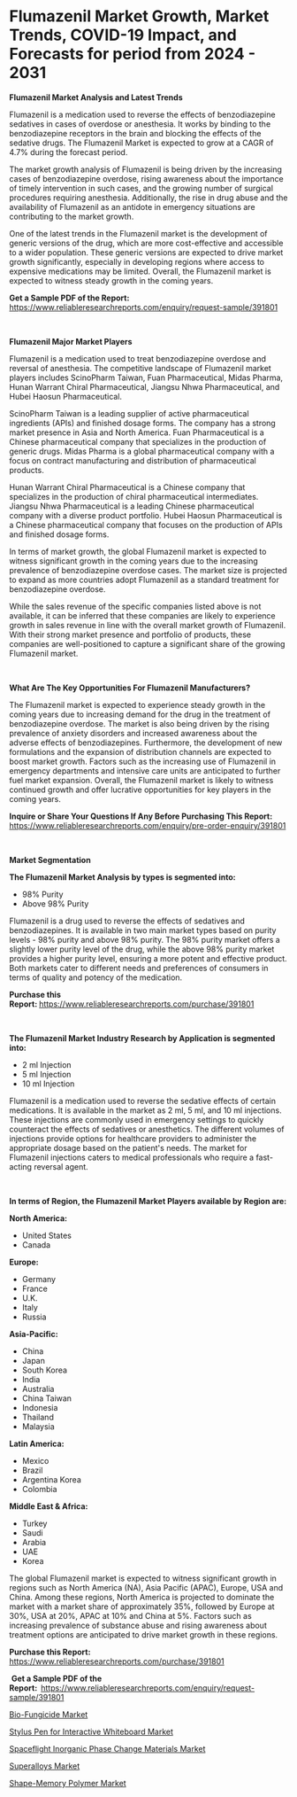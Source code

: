 <p><h1>Flumazenil Market Growth, Market Trends, COVID-19 Impact, and Forecasts for period from 2024 - 2031</h1></p><p><strong>Flumazenil Market Analysis and Latest Trends</strong></p>
<p><p>Flumazenil is a medication used to reverse the effects of benzodiazepine sedatives in cases of overdose or anesthesia. It works by binding to the benzodiazepine receptors in the brain and blocking the effects of the sedative drugs. The Flumazenil Market is expected to grow at a CAGR of 4.7% during the forecast period.</p><p>The market growth analysis of Flumazenil is being driven by the increasing cases of benzodiazepine overdose, rising awareness about the importance of timely intervention in such cases, and the growing number of surgical procedures requiring anesthesia. Additionally, the rise in drug abuse and the availability of Flumazenil as an antidote in emergency situations are contributing to the market growth.</p><p>One of the latest trends in the Flumazenil market is the development of generic versions of the drug, which are more cost-effective and accessible to a wider population. These generic versions are expected to drive market growth significantly, especially in developing regions where access to expensive medications may be limited. Overall, the Flumazenil market is expected to witness steady growth in the coming years.</p></p>
<p><strong>Get a Sample PDF of the Report:&nbsp;</strong> <a href="https://www.reliableresearchreports.com/enquiry/request-sample/391801">https://www.reliableresearchreports.com/enquiry/request-sample/391801</a></p>
<p>&nbsp;</p>
<p><strong>Flumazenil Major Market Players</strong></p>
<p><p>Flumazenil is a medication used to treat benzodiazepine overdose and reversal of anesthesia. The competitive landscape of Flumazenil market players includes ScinoPharm Taiwan, Fuan Pharmaceutical, Midas Pharma, Hunan Warrant Chiral Pharmaceutical, Jiangsu Nhwa Pharmaceutical, and Hubei Haosun Pharmaceutical.</p><p>ScinoPharm Taiwan is a leading supplier of active pharmaceutical ingredients (APIs) and finished dosage forms. The company has a strong market presence in Asia and North America. Fuan Pharmaceutical is a Chinese pharmaceutical company that specializes in the production of generic drugs. Midas Pharma is a global pharmaceutical company with a focus on contract manufacturing and distribution of pharmaceutical products.</p><p>Hunan Warrant Chiral Pharmaceutical is a Chinese company that specializes in the production of chiral pharmaceutical intermediates. Jiangsu Nhwa Pharmaceutical is a leading Chinese pharmaceutical company with a diverse product portfolio. Hubei Haosun Pharmaceutical is a Chinese pharmaceutical company that focuses on the production of APIs and finished dosage forms.</p><p>In terms of market growth, the global Flumazenil market is expected to witness significant growth in the coming years due to the increasing prevalence of benzodiazepine overdose cases. The market size is projected to expand as more countries adopt Flumazenil as a standard treatment for benzodiazepine overdose.</p><p>While the sales revenue of the specific companies listed above is not available, it can be inferred that these companies are likely to experience growth in sales revenue in line with the overall market growth of Flumazenil. With their strong market presence and portfolio of products, these companies are well-positioned to capture a significant share of the growing Flumazenil market.</p></p>
<p>&nbsp;</p>
<p><strong>What Are The Key Opportunities For Flumazenil Manufacturers?</strong></p>
<p><p>The Flumazenil market is expected to experience steady growth in the coming years due to increasing demand for the drug in the treatment of benzodiazepine overdose. The market is also being driven by the rising prevalence of anxiety disorders and increased awareness about the adverse effects of benzodiazepines. Furthermore, the development of new formulations and the expansion of distribution channels are expected to boost market growth. Factors such as the increasing use of Flumazenil in emergency departments and intensive care units are anticipated to further fuel market expansion. Overall, the Flumazenil market is likely to witness continued growth and offer lucrative opportunities for key players in the coming years.</p></p>
<p><strong>Inquire or Share Your Questions If Any Before Purchasing This Report:</strong> <a href="https://www.reliableresearchreports.com/enquiry/pre-order-enquiry/391801">https://www.reliableresearchreports.com/enquiry/pre-order-enquiry/391801</a></p>
<p>&nbsp;</p>
<p><strong>Market Segmentation</strong></p>
<p><strong>The Flumazenil Market Analysis by types is segmented into:</strong></p>
<p><ul><li>98% Purity</li><li>Above 98% Purity</li></ul></p>
<p><p>Flumazenil is a drug used to reverse the effects of sedatives and benzodiazepines. It is available in two main market types based on purity levels - 98% purity and above 98% purity. The 98% purity market offers a slightly lower purity level of the drug, while the above 98% purity market provides a higher purity level, ensuring a more potent and effective product. Both markets cater to different needs and preferences of consumers in terms of quality and potency of the medication.</p></p>
<p><strong>Purchase this Report:&nbsp;</strong><a href="https://www.reliableresearchreports.com/purchase/391801">https://www.reliableresearchreports.com/purchase/391801</a></p>
<p>&nbsp;</p>
<p><strong>The Flumazenil Market Industry Research by Application is segmented into:</strong></p>
<p><ul><li>2 ml Injection</li><li>5 ml Injection</li><li>10 ml Injection</li></ul></p>
<p><p>Flumazenil is a medication used to reverse the sedative effects of certain medications. It is available in the market as 2 ml, 5 ml, and 10 ml injections. These injections are commonly used in emergency settings to quickly counteract the effects of sedatives or anesthetics. The different volumes of injections provide options for healthcare providers to administer the appropriate dosage based on the patient's needs. The market for Flumazenil injections caters to medical professionals who require a fast-acting reversal agent.</p></p>
<p>&nbsp;</p>
<p><strong>In terms of Region, the Flumazenil Market Players available by Region are:</strong></p>
<p>
    <p> <strong> North America: </strong>
        <ul>
            <li>United States</li>
            <li>Canada</li>
        </ul>
        </p> 
    <p> <strong> Europe: </strong>
        <ul>
            <li>Germany</li>
            <li>France</li>
            <li>U.K.</li>
            <li>Italy</li>
            <li>Russia</li>
        </ul>
        </p> 
    <p> <strong> Asia-Pacific: </strong>
        <ul>
            <li>China</li>
            <li>Japan</li>
            <li>South Korea</li>
            <li>India</li>
            <li>Australia</li>
            <li>China Taiwan</li>
            <li>Indonesia</li>
            <li>Thailand</li>
            <li>Malaysia</li>
        </ul>
        </p> 
    <p> <strong> Latin America: </strong>
        <ul>
            <li>Mexico</li>
            <li>Brazil</li>
            <li>Argentina Korea</li>
            <li>Colombia</li>
        </ul>
        </p> 
    <p> <strong> Middle East & Africa: </strong>
        <ul>
            <li>Turkey</li>
            <li>Saudi</li>
            <li>Arabia</li>
            <li>UAE</li>
            <li>Korea</li>
        </ul>
    </p>
    </p>
<p><p>The global Flumazenil market is expected to witness significant growth in regions such as North America (NA), Asia Pacific (APAC), Europe, USA and China. Among these regions, North America is projected to dominate the market with a market share of approximately 35%, followed by Europe at 30%, USA at 20%, APAC at 10% and China at 5%. Factors such as increasing prevalence of substance abuse and rising awareness about treatment options are anticipated to drive market growth in these regions.</p></p>
<p><strong>Purchase this Report: </strong><a href="https://www.reliableresearchreports.com/purchase/391801">https://www.reliableresearchreports.com/purchase/391801</a></p>
<p>&nbsp;<strong>Get a Sample PDF of the Report:&nbsp;&nbsp;</strong><a href="https://www.reliableresearchreports.com/enquiry/request-sample/391801">https://www.reliableresearchreports.com/enquiry/request-sample/391801</a></p>
<p><strong></strong></p>
<p><p><a href="https://three-jumbo-f6d.notion.site/Bio-Fungicide-Market-Research-Report-Provides-Critical-Insights-that-can-help-Shape-Business-Develop-45a2559683f643709eb111a98783e09c">Bio-Fungicide Market</a></p><p><a href="https://view.publitas.com/reportprime-1/stylus-pen-for-interactive-whiteboard-market-insights-market-players-and-forecast-till-2031/">Stylus Pen for Interactive Whiteboard Market</a></p><p><a href="https://noble-drawer-34c.notion.site/Spaceflight-Inorganic-Phase-Change-Materials-Market-Size-2024-2031-Global-Industrial-Analysis-Key-01c71a6a47274bb289f347f122232057">Spaceflight Inorganic Phase Change Materials Market</a></p><p><a href="https://view.publitas.com/reportprime-1/superalloys-market-size-and-examines-its-market-scope-with-a-primary-focus-on-growth-opportunities-and-forecasted-trends-spanning-from-2024-to-2031/">Superalloys Market</a></p><p><a href="https://iodized-pantydraco-05c.notion.site/Shape-Memory-Polymer-Market-Research-Report-The-Key-To-Successful-Business-Strategy-Forecasted-for--8cdddaf5513f4b59ada485daf30bed99">Shape-Memory Polymer Market</a></p></p>